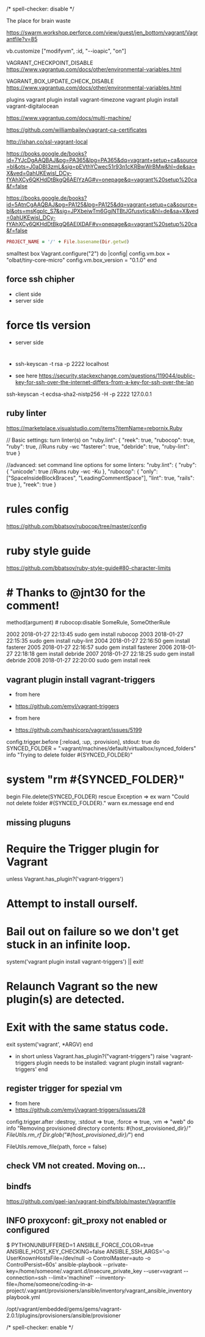 <!-- markdownlint-disable -->
/* spell-checker: disable */

The place for brain waste

https://swarm.workshop.perforce.com/view/guest/jen_bottom/vagrant/Vagrantfile?v=85


vb.customize ["modifyvm", :id, "--ioapic", "on"]



VAGRANT_CHECKPOINT_DISABLE 
https://www.vagrantup.com/docs/other/environmental-variables.html


VAGRANT_BOX_UPDATE_CHECK_DISABLE
https://www.vagrantup.com/docs/other/environmental-variables.html

plugins
vagrant plugin install vagrant-timezone
vagrant plugin install vagrant-digitalocean

https://www.vagrantup.com/docs/multi-machine/

https://github.com/williambailey/vagrant-ca-certificates

http://ishan.co/ssl-vagrant-local

https://books.google.de/books?id=7YJcDgAAQBAJ&pg=PA365&lpg=PA365&dq=vagrant+setup+ca&source=bl&ots=J0aDBI3zmL&sig=pEVthYCwec51r93n1cKRBwWrBMw&hl=de&sa=X&ved=0ahUKEwisl_DCy-fYAhXCy6QKHdDtBkgQ6AEIYzAG#v=onepage&q=vagrant%20setup%20ca&f=false


https://books.google.de/books?id=5AtnCgAAQBAJ&pg=PA125&lpg=PA125&dq=vagrant+setup+ca&source=bl&ots=msKgpIc_S7&sig=JPXbeiwTm6GgjNTBtJGfusvtjcs&hl=de&sa=X&ved=0ahUKEwisl_DCy-fYAhXCy6QKHdDtBkgQ6AEIXDAF#v=onepage&q=vagrant%20setup%20ca&f=false


```ruby
PROJECT_NAME = '/' + File.basename(Dir.getwd)
```
smalltest box
Vagrant.configure("2") do |config|
  config.vm.box = "olbat/tiny-core-micro"
  config.vm.box_version = "0.1.0"
end


## force ssh chipher 
- client side
- server side

# force tls version
- server side


#
- ssh-keyscan -t rsa -p 2222 localhost

- see here
https://security.stackexchange.com/questions/119044/public-key-for-ssh-over-the-internet-differs-from-a-key-for-ssh-over-the-lan


ssh-keyscan  -t ecdsa-sha2-nistp256 -H  -p 2222 127.0.0.1



## ruby linter

https://marketplace.visualstudio.com/items?itemName=rebornix.Ruby


// Basic settings: turn linter(s) on
"ruby.lint": {
	"reek": true,
	"rubocop": true,
	"ruby": true, //Runs ruby -wc
	"fasterer": true,
	"debride": true,
	"ruby-lint": true
}

//advanced: set command line options for some linters:
"ruby.lint": {
	"ruby": {
		"unicode": true //Runs ruby -wc -Ku
	},
	"rubocop": {
		"only": ["SpaceInsideBlockBraces", "LeadingCommentSpace"],
		"lint": true,
		"rails": true
	},
	"reek": true
}

# rules config
https://github.com/bbatsov/rubocop/tree/master/config

# ruby style guide
https://github.com/bbatsov/ruby-style-guide#80-character-limits

# # Thanks to @jnt30 for the comment!
method(argument) # rubocop:disable SomeRule, SomeOtherRule

2002  2018-01-27 22:13:45 sudo gem install rubocop
 2003  2018-01-27 22:15:35 sudo gem install ruby-lint
 2004  2018-01-27 22:16:50 gem install fasterer
 2005  2018-01-27 22:16:57 sudo gem install fasterer
 2006  2018-01-27 22:18:18 gem install debride
 2007  2018-01-27 22:18:25 sudo gem install debride
 2008  2018-01-27 22:20:00 sudo gem install reek


## vagrant plugin install vagrant-triggers
- from here
- https://github.com/emyl/vagrant-triggers



- from here 
- https://github.com/hashicorp/vagrant/issues/5199

config.trigger.before [:reload, :up, :provision], stdout: true do
  SYNCED_FOLDER = ".vagrant/machines/default/virtualbox/synced_folders"
  info "Trying to delete folder #{SYNCED_FOLDER}"
  # system "rm #{SYNCED_FOLDER}"
  begin
    File.delete(SYNCED_FOLDER)
  rescue Exception => ex
    warn "Could not delete folder #{SYNCED_FOLDER}."
    warn ex.message
  end
end


## missing pluguns
# Require the Trigger plugin for Vagrant
unless Vagrant.has_plugin?('vagrant-triggers')
  # Attempt to install ourself. 
  # Bail out on failure so we don't get stuck in an infinite loop.
  system('vagrant plugin install vagrant-triggers') || exit!

  # Relaunch Vagrant so the new plugin(s) are detected.
  # Exit with the same status code.
  exit system('vagrant', *ARGV)
end

- in short
unless Vagrant.has_plugin?("vagrant-triggers")
    raise 'vagrant-triggers plugin needs to be installed: vagrant plugin install vagrant-triggers'
  end


## register trigger for spezial vm
- from here
- https://github.com/emyl/vagrant-triggers/issues/28


config.trigger.after :destroy, :stdout => true, :force => true, :vm => "web" do
  info "Removing provisioned directory contents: #{host_provisioned_dir}/*"
  FileUtils.rm_rf Dir.glob("#{host_provisioned_dir}/*")
end

FileUtils.remove_file(path, force = false)


## check VM not created. Moving on...



## bindfs
https://github.com/gael-ian/vagrant-bindfs/blob/master/Vagrantfile


## INFO proxyconf: git_proxy not enabled or configured


$ PYTHONUNBUFFERED=1 ANSIBLE_FORCE_COLOR=true ANSIBLE_HOST_KEY_CHECKING=false ANSIBLE_SSH_ARGS='-o UserKnownHostsFile=/dev/null -o ControlMaster=auto -o ControlPersist=60s' ansible-playbook --private-key=/home/someone/.vagrant.d/insecure_private_key --user=vagrant --connection=ssh --limit='machine1' --inventory-file=/home/someone/coding-in-a-project/.vagrant/provisioners/ansible/inventory/vagrant_ansible_inventory playbook.yml


/opt/vagrant/embedded/gems/gems/vagrant-2.0.1/plugins/provisioners/ansible/provisioner


<!-- markdownlint-enable -->
/* spell-checker: enable */
